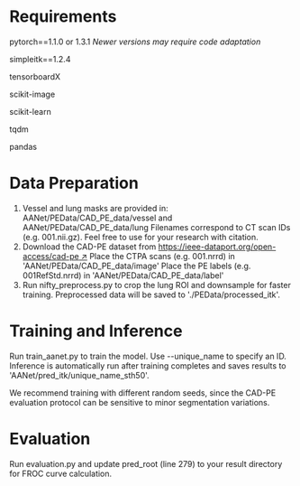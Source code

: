 # Requirements

pytorch==1.1.0 or 1.3.1 *Newer versions may require code adaptation*

simpleitk==1.2.4

tensorboardX

scikit-image

scikit-learn

tqdm

pandas

# Data Preparation

1. Vessel and lung masks are provided in:
   AANet/PEData/CAD_PE_data/vessel and AANet/PEData/CAD_PE_data/lung
   Filenames correspond to CT scan IDs (e.g. 001.nii.gz). Feel free to use for your research with citation.
2. Download the CAD-PE dataset from [https://ieee-dataport.org/open-access/cad-pe ↗](https://ieee-dataport.org/open-access/cad-pe)
   Place the CTPA scans (e.g. 001.nrrd) in 'AANet/PEData/CAD_PE_data/image'
   Place the PE labels (e.g. 001RefStd.nrrd) in 'AANet/PEData/CAD_PE_data/label'
3. Run nifty_preprocess.py to crop the lung ROI and downsample for faster training.
   Preprocessed data will be saved to './PEData/processed_itk'.

# Training and Inference

Run train_aanet.py to train the model. Use --unique_name to specify an ID. Inference is automatically run after training completes and saves results to 'AANet/pred_itk/unique_name_sth50'.

We recommend training with different random seeds, since the CAD-PE evaluation protocol can be sensitive to minor segmentation variations.

# Evaluation

Run evaluation.py and update pred_root (line 279) to your result directory for FROC curve calculation.

